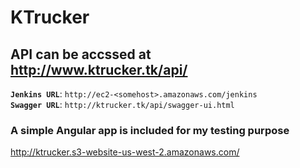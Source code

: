 # KTrucker

## API can be accssed at http://www.ktrucker.tk/api/   

**`Jenkins URL`**: `http://ec2-<somehost>.amazonaws.com/jenkins`    
**`Swagger URL`**: `http://ktrucker.tk/api/swagger-ui.html`

### A simple Angular app is included for my testing purpose
http://ktrucker.s3-website-us-west-2.amazonaws.com/
